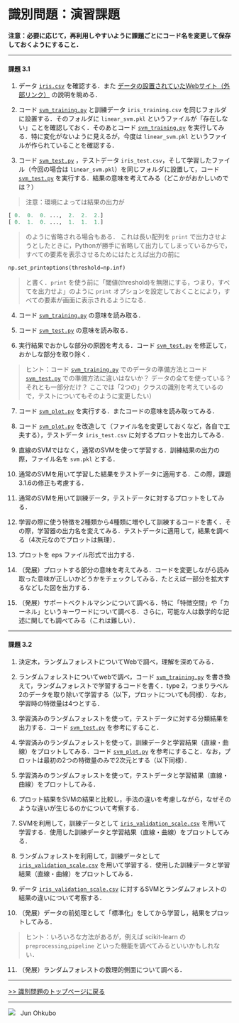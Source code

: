 # 識別問題：演習課題

**注意：必要に応じて，再利用しやすいように課題ごとにコード名を変更して保存しておくようにすること．**

***
#### 課題 3.1
1. データ [`iris.csv`](./iris.csv) を確認する．また [データの設置されていたWebサイト（外部リンク）](https://archive.ics.uci.edu/ml/datasets/Iris) の説明を眺める．

2. コード [`svm_training.py`](./svm_training.py) と訓練データ `iris_training.csv` を同じフォルダに設置する．そのフォルダに `linear_svm.pkl` というファイルが「存在しない」ことを確認しておく．そのあとコード [`svm_training.py`](./svm_training.py) を実行してみる．特に変化がないように見えるが，今度は `linear_svm.pkl` というファイルが作られていることを確認する．

3. コード [`svm_test.py`](./svm_test.py) ，テストデータ `iris_test.csv`，そして学習したファイル（今回の場合は `linear_svm.pkl`）を同じフォルダに設置して，コード [`svm_test.py`](./svm_test.py) を実行する．結果の意味を考えてみる（どこかがおかしいのでは？）

> 注意：環境によっては結果の出力が

```python
[ 0.  0.  0. ...,  2.  2.  2.]
[ 0.  1.  0. ...,  1.  1.  1.]
```

> のように省略される場合もある．
これは長い配列を `print` で出力させようとしたときに，Pythonが勝手に省略して出力してしまっているからで，すべての要素を表示させるためにはたとえば出力の前に

```python
np.set_printoptions(threshold=np.inf)
```

> と書く．`print` を使う前に「閾値(threshold)を無限にする，つまり，すべてを出力せよ」のように `print` オプションを設定しておくことにより，すべての要素が画面に表示されるようになる．

4. コード [`svm_training.py`](./svm_training.py) の意味を読み取る．

5. コード [`svm_test.py`](./svm_test.py) の意味を読み取る．

6. 実行結果でおかしな部分の原因を考える．コード [`svm_test.py`](./svm_test.py) を修正して，おかしな部分を取り除く．
> ヒント：コード [`svm_training.py`](./svm_training.py) でのデータの準備方法とコード [`svm_test.py`](./svm_test.py) での準備方法に違いはないか？ データの全てを使っている？ それとも一部分だけ？ ここでは「2つの」クラスの識別を考えているので，テストについてもそのように変更したい）

7. コード [`svm_plot.py`](./svm_plot.py) を実行する．またコードの意味を読み取ってみる．

8. コード [`svm_plot.py`](./svm_plot.py) を改造して（ファイル名を変更しておくなど，各自で工夫する），テストデータ `iris_test.csv` に対するプロットを出力してみる．

9. 直線のSVMではなく，通常のSVMを使って学習する．訓練結果の出力の際，ファイル名を `svm.pkl` とする．

10. 通常のSVMを用いて学習した結果をテストデータに適用する．この際，課題3.1.6の修正も考慮する．

11. 通常のSVMを用いて訓練データ，テストデータに対するプロットをしてみる．

12. 学習の際に使う特徴を2種類から4種類に増やして訓練するコードを書く．その際，学習器の出力名を変えてみる．テストデータに適用して，結果を調べる（4次元なのでプロットは無理）．

13. プロットを eps ファイル形式で出力する．

14. （発展）プロットする部分の意味を考えてみる．コードを変更しながら読み取った意味が正しいかどうかをチェックしてみる．たとえば一部分を拡大するなどした図を出力する．

15. （発展）サポートベクトルマシンについて調べる．特に「特徴空間」や「カーネル」というキーワードについて調べる．さらに，可能な人は数学的な記述に関しても調べてみる（これは難しい）．

***
#### 課題 3.2
1. 決定木，ランダムフォレストについてWebで調べ，理解を深めてみる．

2. ランダムフォレストについてwebで調べ，コード [`svm_training.py`](./svm_training.py) を書き換えて，ランダムフォレストで学習するコードを書く．type 2，つまりラベル2のデータを取り除いて学習する（以下，プロットについても同様）．なお，学習時の特徴量は4つとする．

3. 学習済みのランダムフォレストを使って，テストデータに対する分類結果を出力する．コード [`svm_test.py`](./svm_test.py) を参考にすること．

4. 学習済みのランダムフォレストを使って，訓練データと学習結果（直線・曲線）をプロットしてみる．コード [`svm_plot.py`](./svm_plot.py) を参考にすること．なお，プロットは最初の2つの特徴量のみで2次元とする（以下同様）．

5. 学習済みのランダムフォレストを使って，テストデータと学習結果（直線・曲線）をプロットしてみる．

6. プロット結果をSVMの結果と比較し，手法の違いを考慮しながら，なぜそのような違いが生じるのかについて考察する．

7. SVMを利用して，訓練データとして [`iris_validation_scale.csv`](./iris_validation_scale.csv) を用いて学習する．使用した訓練データと学習結果（直線・曲線）をプロットしてみる．

8. ランダムフォレストを利用して，訓練データとして [`iris_validation_scale.csv`](./iris_validation_scale.csv) を用いて学習する．使用した訓練データと学習結果（直線・曲線）をプロットしてみる．

9. データ [`iris_validation_scale.csv`](./iris_validation_scale.csv) に対するSVMとランダムフォレストの結果の違いについて考察する．

10. （発展）データの前処理として「標準化」をしてから学習し，結果をプロットしてみる．
> ヒント：いろいろな方法があるが，例えば scikit-learn の `preprocessing`,`pipeline` といった機能を調べてみるといいかもしれない．

11. （発展）ランダムフォレストの数理的側面について調べる．

***
[>> 識別問題のトップページに戻る](./README.md)
***
<img src="https://i.creativecommons.org/l/by-nc-sa/4.0/88x31.png"> &nbsp; Jun Ohkubo
